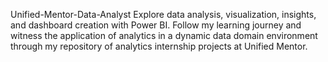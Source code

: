 Unified-Mentor-Data-Analyst
Explore data analysis, visualization, insights, and dashboard creation with Power BI. Follow my learning journey and witness the application of analytics in a dynamic data domain environment through my repository of analytics internship projects at Unified Mentor.
